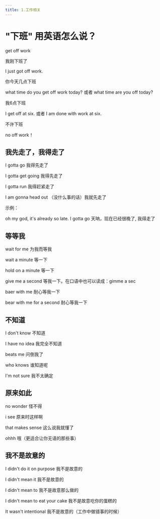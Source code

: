 ```yaml
---
title: 1.工作相关
---
```

# "下班" 用英语怎么说？

get off work

我刚下班了

I just got off work.

你今天几点下班

what time do you get off work today?  或者 what time are you off today?

我6点下班

I get off at six. 或者 I am done with work at six.

不许下班

no off work！

## 我先走了，我得走了

I gotta go	我得先走了

I gotta get going	我得先走了

I gotta run		我得赶紧走了

I am gonna head out	（没什么事的话）我就先走了

示例：

oh my god, it's already so late. I gotta go 	天呐，现在已经很晚了, 我得走了

## 等等我

wait for me	为我而等我

wait a minute	等一下

hold on a minute	等一下

give me a second 等我一下。在口语中也可以读成：gimme a sec

baer with me	耐心等我一下

bear with me for a second	耐心等我一下

## 不知道

I don't know	不知道

I have no idea	我完全不知道

beats me		问倒我了

who knows	谁知道呢

I'm not sure	我不太确定

## 原来如此

no wonder	怪不得

i see			原来时这样啊

that makes sense	这么说我就懂了

ohhh		哦（更适合让你无语的那些事）

## 我不是故意的

I didn't do it on purpose		我不是故意的

I didn't mean it		我不是故意的

I didn't mean to	我不是故意那么做的

I didn't mean to eat your cake	我不是故意吃你的蛋糕的

It wasn't intentional	我不是故意的（工作中做错事的时候）
